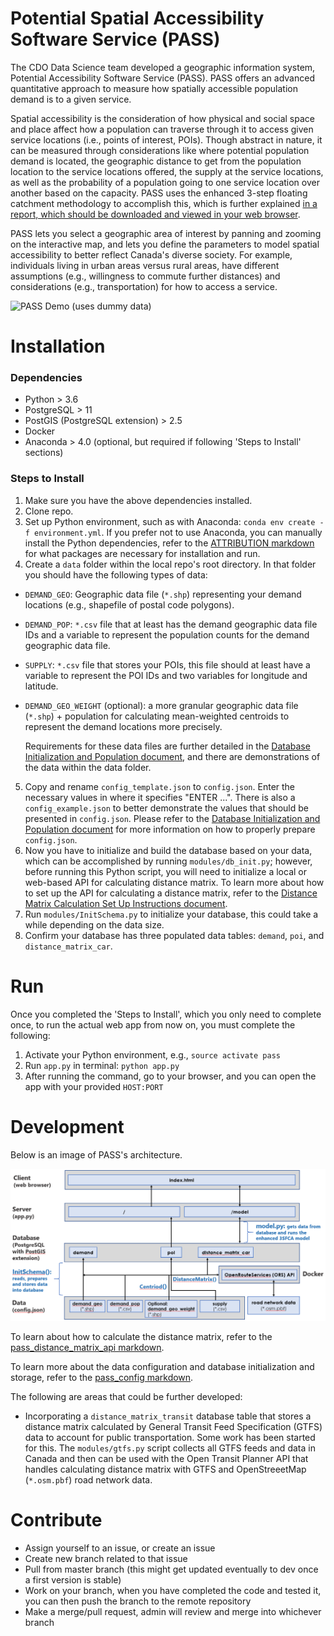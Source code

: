 # Potential Spatial Accessibility Software Service (PASS)

The CDO Data Science team developed a geographic information system, Potential Accessibility Software Service (PASS). PASS offers an advanced quantitative approach to measure how spatially accessible population demand is to a given service.

Spatial accessibility is the consideration of how physical and social space and place affect how a population can traverse through it to access given service locations (i.e., points of interest, POIs). Though abstract in nature, it can be measured through considerations like where potential population demand is located, the geographic distance to get from the population location to the service locations offered, the supply at the service locations, as well as the probability of a population going to one service location over another based on the capacity. PASS uses the enhanced 3-step floating catchment methodology to accomplish this, which is further explained [in a report, which should be downloaded and viewed in your web browser](static/docs/pass_report_20200422.html).

PASS lets you select a geographic area of interest by panning and zooming on the interactive map, and lets you define the parameters to model spatial accessibility to better reflect Canada's diverse society. For example, individuals living in urban areas versus rural areas, have different assumptions (e.g., willingness to commute further distances) and considerations (e.g., transportation) for how to access a service.

![PASS Demo (uses dummy data)](/static/docs/pass_v0.1.gif)

# Installation

### Dependencies

- Python > 3.6
- PostgreSQL > 11
- PostGIS (PostgreSQL extension) > 2.5
- Docker
- Anaconda > 4.0 (optional, but required if following 'Steps to Install' sections)

### Steps to Install

1. Make sure you have the above dependencies installed.
2. Clone repo.
3. Set up Python environment, such as with Anaconda: `conda env create -f environment.yml`. If you prefer not to use Anaconda, you can manually install the Python dependencies, refer to the [ATTRIBUTION markdown](/ATTRIBUTION.md) for what packages are necessary for installation and run.
4. Create a `data` folder within the local repo's root directory. In that folder you should have the following types of data:

- `DEMAND_GEO`: Geographic data file (`*.shp`) representing your demand locations (e.g., shapefile of postal code polygons).
- `DEMAND_POP`: `*.csv` file that at least has the demand geographic data file IDs and a variable to represent the population counts for the demand geographic data file.
- `SUPPLY`: `*.csv` file that stores your POIs, this file should at least have a variable to represent the POI IDs and two variables for longitude and latitude.
- `DEMAND_GEO_WEIGHT` (optional): a more granular geographic data file (`*.shp`) + population for calculating mean-weighted centroids to represent the demand locations more precisely.

  Requirements for these data files are further detailed in the [Database Initialization and Population document](static/docs/pass_config.md), and there are demonstrations of the data within the data folder.

5. Copy and rename `config_template.json` to `config.json`. Enter the necessary values in where it specifies "ENTER ...". There is also a `config_example.json` to better demonstrate the values that should be presented in `config.json`. Please refer to the [Database Initialization and Population document](static/docs/pass_config.md) for more information on how to properly prepare `config.json`.
6. Now you have to initialize and build the database based on your data, which can be accomplished by running `modules/db_init.py`; however, before running this Python script, you will need to initialize a local or web-based API for calculating distance matrix. To learn more about how to set up the API for calculating a distance matrix, refer to the [Distance Matrix Calculation Set Up Instructions document](static/docs/pass_distance_matrix_api.md).
7. Run `modules/InitSchema.py` to initialize your database, this could take a while depending on the data size.
8. Confirm your database has three populated data tables: `demand`, `poi`, and `distance_matrix_car`.

# Run

Once you completed the 'Steps to Install', which you only need to complete once, to run the actual web app from now on, you must complete the following:

1. Activate your Python environment, e.g., `source activate pass`
3. Run `app.py` in terminal: `python app.py`
4. After running the command, go to your browser, and you can open the app with your provided `HOST:PORT`

# Development

Below is an image of PASS's architecture.

![PASS Architecture](static/docs/pass_architecture.png)

To learn about how to calculate the distance matrix, refer to the [pass_distance_matrix_api markdown](static/docs/pass_distance_matrix_api.md).

To learn more about the data configuration and database initialization and storage, refer to the [pass_config markdown](static/docs/pass_config.md).

The following are areas that could be further developed:

- Incorporating a `distance_matrix_transit` database table that stores a distance matrix calculated by General Transit Feed Specification (GTFS) data to account for public transportation. Some work has been started for this. The `modules/gtfs.py` script collects all GTFS feeds and data in Canada and then can be used with the Open Transit Planner API that handles calculating distance matrix with GTFS and OpenStreeetMap (`*.osm.pbf`) road network data.

# Contribute

- Assign yourself to an issue, or create an issue
- Create new branch related to that issue
- Pull from master branch (this might get updated eventually to dev once a first version is stable)
- Work on your branch, when you have completed the code and tested it, you can then push the branch to the remote repository
- Make a merge/pull request, admin will review and merge into whichever branch
